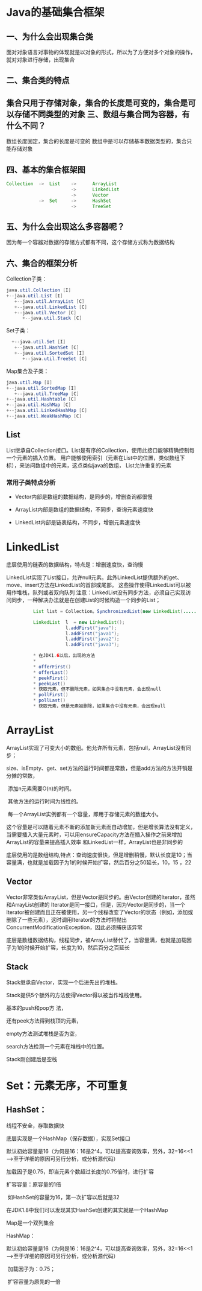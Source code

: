 # Java的基础集合框架

## 一、为什么会出现集合类

面对对象语言对事物的体现就是以对象的形式，所以为了方便对多个对象的操作，就对对象进行存储，出现集合

## 二、集合类的特点

  集合只用于存储对象，集合的长度是可变的，集合是可以存储不同类型的对象
三、数组与集合同为容器，有什么不同？
---
  数组长度固定，集合的长度是可变的
  数组中是可以存储基本数据类型的，集合只能存储对象

## 四、基本的集合框架图

```java
Collection	->	List	->		ArrayList
                   		->		LinkedList
                    	->		Vector
            ->	Set		->		HashSet
            			->		TreeSet
```

## 五、为什么会出现这么多容器呢？

因为每一个容器对数据的存储方式都有不同，这个存储方式称为数据结构

## 六、集合的框架分析

Collection子类：

```java
java.util.Collection [I]  
+--java.util.List [I]  
   +--java.util.ArrayList [C]  
   +--java.util.LinkedList [C]  
   +--java.util.Vector [C]  
      +--java.util.Stack [C]  
```

Set子类：

```java
  +--java.util.Set [I]  
   +--java.util.HashSet [C]  
   +--java.util.SortedSet [I]  
      +--java.util.TreeSet [C]  
```

Map集合及子类：

```java
java.util.Map [I]  
+--java.util.SortedMap [I]  
   +--java.util.TreeMap [C]  
+--java.util.Hashtable [C]  
+--java.util.HashMap [C]  
+--java.util.LinkedHashMap [C]  
+--java.util.WeakHashMap [C]  
```

## List

List继承自Collection接口。List是有序的Collection，使用此接口能够精确控制每一个元素的插入位置。
用户能够使用索引（元素在List中的位置，类似数组下标），来访问数组中的元素，这点类似java的数组，
List允许重复的元素

### 常用子类特点分析

- Vector内部是数组的数据结构，是同步的，增删查询都很慢

- ArrayList内部是数组的数据结构，不同步，查询元素速度快
- LinkedList内部是链表结构，不同步，增删元素速度快



# LinkedList

底层使用的链表的数据结构，特点是：增删速度快，查询慢

LinkedList实现了List接口，允许null元素。此外LinkedList提供额外的get、move、insert方法在LinkedList的首部或尾部。
这些操作使得LinkedList可以被用作堆栈，队列或者双向队列
​          注意：LinkedList没有同步方法，必须自己实现访问同步，一种解决办法就是在创建List的时候构造一个同步的List；
​              
```java
          List list = Collection。SynchronizedList(new LinkedList(......))
```



```java
          LinkedList  l  = new LinkedList();  
                      l.addFirst("java");  
                      l.addFirst("java1");  
                      l.addFirst("java2");  
                      l.addFirst("java3");  
```


```java
          * 在JDK1.6以后，出现的方法  
          *   
          * offerFirst()  
          * offerLast()  
          * peekFirst()  
          * peekLast()  
          * 获取元素，但不删除元素，如果集合中没有元素，会出现null  
          * pollFirst()  
          * pollLast()  
          * 获取元素，但是元素被删除，如果集合中没有元素，会出现null  
```

# ArrayList

​	ArrayList实现了可变大小的数组。他允许所有元素，包括null，ArrayList没有同步；
​	

​	size、isEmpty、get、set方法的运行时间都是常数，但是add方法的方法开销是分摊的常数，

​	添加n元素需要O(n)的时间。

​	其他方法的运行时间为线性的。

​	每一个ArrayList实例都有一个容量，即用于存储元素的数组大小。

​	这个容量是可以随着元素不断的添加新元素而自动增加，但是增长算法没有定义，当需要插入大量元素时，可以用ensureCapacity方法在插入操作之前来增加ArrayList的容量来提高插入效率
  和LinkedList一样，ArrayList也是非同步的

​	底层使用的是数组结构,特点：查询速度很快，但是增删稍慢，默认长度是10；当容量满，也就是加载因子为1的时候开始扩容，然后百分之50延长，10，15 ，22

## Vector

Vector非常类似ArrayList，但是Vector是同步的。由Vector创建的Iterator，虽然和ArrayList创建的 Iterator是同一接口，但是，因为Vector是同步的，当一个Iterator被创建而且正在被使用，另一个线程改变了Vector的状态（例如，添加或删除了一些元素），这时调用Iterator的方法时将抛出ConcurrentModificationException，因此必须捕获该异常

底层是数组数据结构，线程同步，被ArrayList替代了，当容量满，也就是加载因子为1的时候开始扩容，长度为10，然后百分之百延长

## Stack

Stack继承自Vector，实现一个后进先出的堆栈。

Stack提供5个额外的方法使得Vector得以被当作堆栈使用。

基本的push和pop方 法，

还有peek方法得到栈顶的元素，

empty方法测试堆栈是否为空，

search方法检测一个元素在堆栈中的位置。

Stack刚创建后是空栈

# Set：元素无序，不可重复

## HashSet：

线程不安全，存取数据快

底层实现是一个HashMap（保存数据），实现Set接口

默认初始容量是16（为何是16：16是2^4，可以提高查询效率，另外，32=16<<1 –>至于详细的原因可另行分析，或分析源代码）

加载因子是0.75，即当元素个数超过长度的0.75倍时，进行扩容

扩容容量：原容量的1倍

​	如HashSet的容量为16，第一次扩容以后就是32

在JDK1.8中我们可以发现其实HashSet创建的其实就是一个HashMap



Map是一个双列集合

HashMap：

​	默认初始容量是16（为何是16：16是2^4，可以提高查询效率，另外，32=16<<1 –>至于详细的原因可另行分析，或分析源代码）

​	加载因子为：0.75；

​	扩容容量为原先的一倍

​	